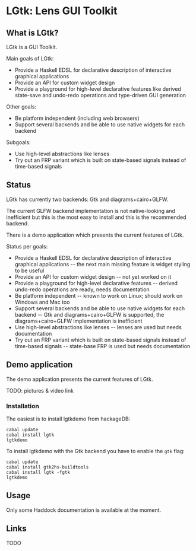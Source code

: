 
# LGtk: Lens GUI Toolkit


## What is LGtk?

LGtk is a GUI Toolkit.

Main goals of LGtk:

* Provide a Haskell EDSL for declarative description of interactive graphical applications
* Provide an API for custom widget design
* Provide a playground for high-level declarative features like
  derived state-save and undo-redo operations and
  type-driven GUI generation

Other goals:

* Be platform independent (including web browsers)
* Support several backends and be able to use native widgets for each backend

Subgoals:

* Use high-level abstractions like lenses
* Try out an FRP variant
  which is built on state-based signals instead of time-based signals


## Status

LGtk has currently two backends: Gtk and diagrams+cairo+GLFW.

The current GLFW backend implementation is not native-looking and inefficient but this is the most easy
to install and this is the recommended backend.

There is a demo application which presents the current features of LGtk.

Status per goals:

* Provide a Haskell EDSL for declarative description of interactive graphical applications
  -- the next main missing feature is widget styling to be useful
* Provide an API for custom widget design
  -- not yet worked on it
* Provide a playground for high-level declarative features
  -- derived undo-redo operations are ready, needs documentation
* Be platform independent
  -- known to work on Linux; should work on Windows and Mac too
* Support several backends and be able to use native widgets for each backend
  -- Gtk and diagrams+cairo+GLFW is supported, the diagrams+cairo+GLFW implementation is inefficient
* Use high-level abstractions like lenses
  -- lenses are used but needs documentation
* Try out an FRP variant which is built on state-based signals instead of time-based signals
  -- state-base FRP is used but needs documentation


## Demo application

The demo application presents the current features of LGtk.

TODO: pictures & video link


### Installation

The easiest is to install lgtkdemo from hackageDB:

```
cabal update
cabal install lgtk
lgtkdemo
```

To install lgtkdemo with the Gtk backend you have to enable the `gtk` flag:

```
cabal update
cabal install gtk2hs-buildtools
cabal install lgtk -fgtk
lgtkdemo
```


## Usage

Only some Haddock documentation is available at the moment.


## Links

TODO




